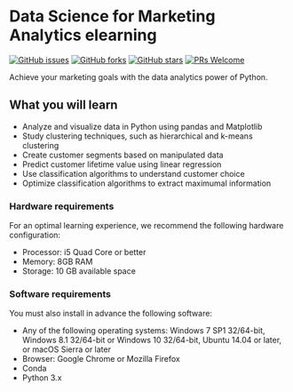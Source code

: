 # Data Science for Marketing Analytics elearning
[![GitHub issues](https://img.shields.io/github/issues/TrainingByPackt/Data-Science-for-Marketing-Analytics-elearning.svg)](https://github.com/TrainingByPackt/Data-Science-for-Marketing-Analytics-elearning/issues)
[![GitHub forks](https://img.shields.io/github/forks/TrainingByPackt/Data-Science-for-Marketing-Analytics-elearning.svg)](https://github.com/TrainingByPackt/Data-Science-for-Marketing-Analytics-elearning/network)
[![GitHub stars](https://img.shields.io/github/stars/TrainingByPackt/Data-Science-for-Marketing-Analytics-elearning.svg)](https://github.com/TrainingByPackt/Data-Science-for-Marketing-Analytics-elearning/stargazers)
[![PRs Welcome](https://img.shields.io/badge/PRs-welcome-brightgreen.svg)](https://github.com/TrainingByPackt/Data-Science-for-Marketing-Analytics-elearning/pulls)

Achieve your marketing goals with the data analytics power of Python.

## What you will learn
* Analyze and visualize data in Python using pandas and Matplotlib
* Study clustering techniques, such as hierarchical and k-means clustering
* Create customer segments based on manipulated data
* Predict customer lifetime value using linear regression
* Use classification algorithms to understand customer choice
* Optimize classification algorithms to extract maximumal information

### Hardware requirements
For an optimal learning experience, we recommend the following hardware configuration:
* Processor: i5 Quad Core or better
* Memory: 8GB RAM
* Storage: 10 GB available space

### Software requirements
You must also install in advance the following software:
* Any of the following operating systems: Windows 7 SP1 32/64-bit, Windows 8.1 32/64-bit or Windows 10 32/64-bit, Ubuntu 14.04 or later, or macOS Sierra or later
* Browser: Google Chrome or Mozilla Firefox
* Conda
* Python 3.x
